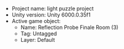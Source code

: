 <!-- UNITY CODE ASSIST INSTRUCTIONS START -->
- Project name: light puzzle project
- Unity version: Unity 6000.0.35f1
- Active game object:
  - Name: Reflection Probe Finale Room (3)
  - Tag: Untagged
  - Layer: Default
<!-- UNITY CODE ASSIST INSTRUCTIONS END -->